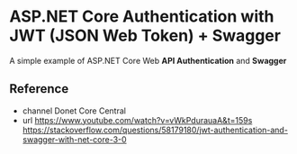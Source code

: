 # ASP.NET Core Authentication with JWT (JSON Web Token) + Swagger
A simple example of ASP.NET Core Web **API Authentication** and **Swagger**
## Reference
* channel
	Donet Core Central
* url
	https://www.youtube.com/watch?v=vWkPdurauaA&t=159s
	https://stackoverflow.com/questions/58179180/jwt-authentication-and-swagger-with-net-core-3-0
